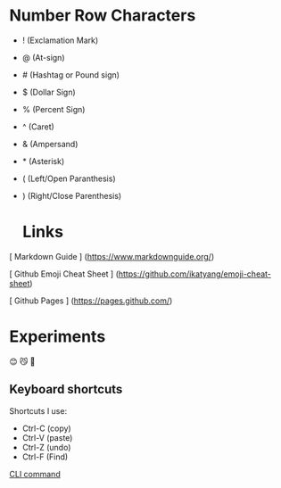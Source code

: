 # Number Row Characters
* ! (Exclamation Mark)
* @ (At-sign)
* \# (Hashtag or Pound sign)
* $ (Dollar Sign)
* % (Percent Sign)
* ^ (Caret)
* & (Ampersand)
* \* (Asterisk)
* ( (Left/Open Paranthesis)
* ) (Right/Close Parenthesis)

  # Links
[ Markdown Guide ] (https://www.markdownguide.org/)

[ Github Emoji Cheat Sheet ] (https://github.com/ikatyang/emoji-cheat-sheet)

[ Github Pages ] (https://pages.github.com/)

# Experiments
😊
😼
💋
## Keyboard shortcuts
Shortcuts I use: 
- Ctrl-C (copy)
- Ctrl-V (paste)
- Ctrl-Z (undo)
- Ctrl-F (Find)

[CLI command](docs/cli.md)